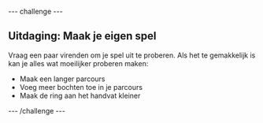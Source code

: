--- challenge ---
## Uitdaging: Maak je eigen spel
Vraag een paar virenden om je spel uit te proberen. Als het te gemakkelijk is kan je alles wat moeilijker proberen maken:

  + Maak een langer parcours
  + Voeg meer bochten toe in je parcours
  + Maak de ring aan het handvat kleiner

--- /challenge ---
